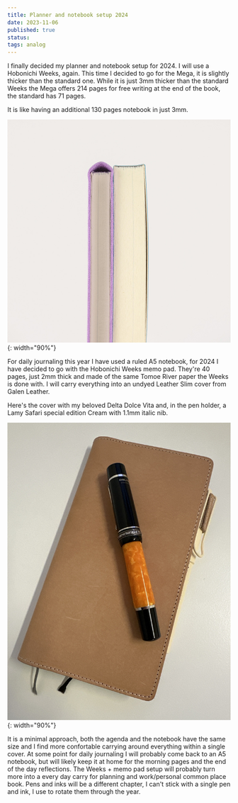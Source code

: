 ```yaml
---
title: Planner and notebook setup 2024
date: 2023-11-06
published: true
status:
tags: analog 
---
```


I finally decided my planner and notebook setup for 2024. I will use a Hobonichi Weeks, again. This time I decided to go for the Mega, it is slightly thicker than the standard one.
While it is just 3mm thicker than the standard Weeks the Mega offers 214 pages for free writing at the end of the book, the standard has 71 pages.

It is like having an additional 130 pages notebook in just 3mm.


![Weeks Mega](/assets/postimg/weeks-mega.jpg){: width="90%"}


For daily journaling this year I have used a ruled A5 notebook, for 2024 I have decided to go with the Hobonichi Weeks memo pad. They're 40 pages, just 2mm thick and made of the same Tomoe River paper the Weeks is done with. I will carry everything into an undyed Leather Slim cover from Galen Leather.

Here's the cover with my beloved Delta Dolce Vita and, in the pen holder, a Lamy Safari special edition Cream with 1.1mm italic nib.


![delta](/assets/postimg/delta.jpg){: width="90%"}


It is a minimal approach, both the agenda and the notebook have the same size and I find more confortable carrying around everything within a single cover. At some point for daily journaling I will probably come back to an A5 notebook, but will likely keep it at home for the morning pages and the end of the day reflections. The Weeks + memo pad setup will probably turn more into a every day carry for planning and work/personal common place book. Pens and inks will be a different chapter, I can't stick with a single pen and ink, I use to rotate them through the year.

